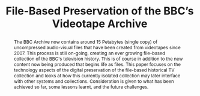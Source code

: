 ---
abstract: The BBC Archive now contains around 15 Petabytes (single copy) of uncompressed
  audio-visual files that have been created from videotapes since 2007. This process
  is still on-going, creating an ever growing file-based collection of the BBC's television
  history. This is of course in addition to the new content now being produced that
  begins life as files. This paper focuses on the technology aspects of the digital
  preservation of the file-based historical TV collection and looks at how this currently
  isolated collection may later interface with other systems and collections. Consideration
  is given to what has been achieved so far, some lessons learnt, and the future challenges.
creators:
- Heritage, Thomas
date: null
document_url: https://services.phaidra.univie.ac.at/api/object/o:378038/download
grand_parent: iPRES
institutions: []
keywords:
- television
- digitisation
- preservation
- migration
- archive
- library
- mxf
- oais
- lto
- lisbon
landing_page_url: https://phaidra.univie.ac.at/o:378038
language: eng
layout: publication
license: CC BY-SA 2.0 AT
notes_url: null
parent: iPRES 2013
publication_type: paper
size: 529078
slides_url: null
source_name: iPRES
stream_url: null
title: File-Based Preservation of the BBC’s Videotape Archive
year: 2013
---